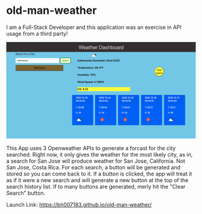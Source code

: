 # old-man-weather

I am a Full-Stack Developer and this application was an exercise in API usage from a third party!


<img src="image.png" alt="Screen shot of app">

This App uses 3 Openweather APIs to generate a forcast for the city searched. Right now, it only gives the weather for the most likely city, as in, a search for San Jose will produce weather for San Jose, California. Not San Jose, Costa Rica. For each search, a button will be generated and stored so you can come back to it. If a button is clicked, the app will treat it as if it were a new search and will generate a new button at the top of the search history list. If to many buttons are generated, merly hit the "Clear Search" button.

Launch Link: https://bh007183.github.io/old-man-weather/
